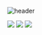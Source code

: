 ![header](https://capsule-render.vercel.app/api?type=slice&color=ff7f00&text=Welcome&fontColor=ffffff&alignment-baseline="middle"&fontAlign=75&fontAlignY=28&height=200&desc=one._.ten%20GitHub%20Profile&descAlign=83&descAlignY=50)

<img src="https://img.shields.io/badge/Java-007396?style=flat-square&logo=Java&logoColor=white"/>
<a href="https://www.instagram.com/x.one._.ten.x/" target="_blank"><img src="https://img.shields.io/badge/instagram-E4405F?style=flat-square&logo=Instagram&logoColor=black"/></a>
<a href="https://dawning-record.tistory.com/" target="_blank"><img src="https://img.shields.io/badge/tistory-CC0000?style=flat-square&logo=tistory&logoColor=black"/></a>
